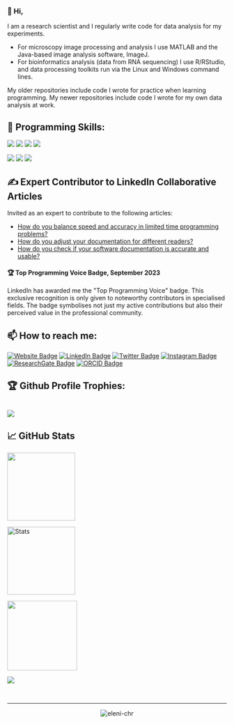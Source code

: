 ### 👋 Hi,

I am a research scientist and I regularly write code for data analysis for my experiments.

- For microscopy image processing and analysis I use MATLAB and the Java-based image analysis software, ImageJ.
- For bioinformatics analysis (data from RNA sequencing) I use R/RStudio, and data processing toolkits run via the Linux and Windows command lines.

My older repositories include code I wrote for practice when learning programming. My newer repositories include code I wrote for my own data analysis at work.

## 💼 Programming Skills:

![](https://img.shields.io/badge/Code-MATLAB-informational?style=flat&color=f3b745)
![](https://img.shields.io/badge/Code-R-informational?style=flat&logo=r&logoColor=white&color=f3b745)
![](https://img.shields.io/badge/Code-Python-informational?style=flat&logo=python&logoColor=white&color=f3b745)
![](https://img.shields.io/badge/Code-Java-informational?style=flat&logo=java&logoColor=white&color=f3b745)

![](https://img.shields.io/badge/App-ImageJ-informational?style=flat&logo=imagej&logoColor=white&color=f3b745)
![](https://img.shields.io/badge/App-RStudio-informational?style=flat&logo=rstudio&logoColor=white&color=f3b745)
![](https://img.shields.io/badge/App-OpenSCAD-informational?style=flat&color=f3b745)

## ✍️ Expert Contributor to LinkedIn Collaborative Articles

Invited as an expert to contribute to the following articles:
- [How do you balance speed and accuracy in limited time programming problems?](https://www.linkedin.com/advice/3/how-do-you-balance-speed-accuracy-limited-time-programming?trackingId=AIc2O7vhwH43aYefmyEZkQ%3D%3D&updateUrn=urn%3Ali%3Aactivity%3A7099331315279228928&trk=fv)
- [How do you adjust your documentation for different readers?](https://www.linkedin.com/advice/0/how-do-you-adjust-your-documentation-different-readers?trackingId=2npx%2BHe5SNBj5g%2FVFaIGCQ%3D%3D&updateUrn=urn%3Ali%3Aactivity%3A7099321401269972992&trk=fv)
- [How do you check if your software documentation is accurate and usable?](https://www.linkedin.com/advice/0/how-do-you-check-your-software-documentation-accurate?trackingId=CNrb0Jg0azmS7pDFa0bVBA%3D%3D&updateUrn=urn%3Ali%3Aactivity%3A7099328731164340224&trk=fv)

#### 🏆 Top Programming Voice Badge, September 2023

LinkedIn has awarded me the "Top Programming Voice" badge. This exclusive recognition is only given to noteworthy contributors in specialised fields. The badge symbolises not just my active contributions but also their perceived value in the professional community.

## 📫 How to reach me:

[![Website Badge](https://img.shields.io/badge/Website-informational?style=flat&color=FF9E0F)](https://elenichr.com)
[![LinkedIn Badge](https://img.shields.io/badge/LinkedIn-informational?style=flat&logo=linkedin&logoColor=white&color=0D76A8)](https://www.linkedin.com/in/elenichristoforidou/)
[![Twitter Badge](https://img.shields.io/badge/Twitter-informational?style=flat&logo=twitter&logoColor=white&color=1DA1F2)](https://twitter.com/DrEleniChristof)
[![Instagram Badge](https://img.shields.io/badge/Instagram-informational?style=flat&logo=instagram&logoColor=white&color=E4405F)](https://www.instagram.com/neuroscientist.at.work)
[![ResearchGate Badge](https://img.shields.io/badge/ResearchGate-informational?style=flat&logo=researchgate&logoColor=white&color=00CCBB)](https://www.researchgate.net/profile/Eleni_Christoforidou2)
[![ORCID Badge](https://img.shields.io/badge/ORCID-informational?style=flat&logo=orcid&logoColor=white&color=A6CE39)](https://orcid.org/0000-0002-9352-4908)

## 🏆 Github Profile Trophies:

<br />
<a href="https://github.com/ryo-ma/github-profile-trophy">
 <img src="https://github-profile-trophy.vercel.app/?username=eleni-chr&column=8&theme=transparent"/>
</a>

## 📈 GitHub Stats

<p align="left">
  <img height="156em" src="https://github-readme-stats.vercel.app/api/top-langs/?username=eleni-chr&hide=html&layout=compact&theme=transparent&langs_count=10"/>
</p>

<p align="left">
  <img height="156em" src="https://github-readme-stats.vercel.app/api?username=eleni-chr&show_icons=true&line_height=27&count_private=true&theme=transparent&count_private=true&include_all_commits=true" alt="Stats"/>
</p>

<p align="left">
 <img height="160em" src="https://github-readme-streak-stats.herokuapp.com/?user=eleni-chr&theme=transparent&hide_border=false"/>
</p>

<p align="left">
  <img src="http://github-profile-summary-cards.vercel.app/api/cards/profile-details?username=eleni-chr&theme=default"/>
</p>

<br/>
<hr/>
  
<p align="center"> <img src="https://komarev.com/ghpvc/?username=eleni-chr&label=Visitors&color=0088cc&style=flat-square" alt="eleni-chr" /> </p>
